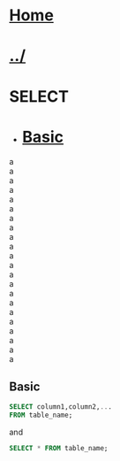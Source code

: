 # [Home](/)
# [../](../)
  
# SELECT 
- # [Basic](#basic)
a  
a  
a  
a  
a  
a  
a  
a  
a  
a  
a  
a  
a  
a  
a  
a  
a  
a  
a  
a  
a  
a  
## Basic
```sql
SELECT column1,column2,...
FROM table_name;
```
and
```sql
SELECT * FROM table_name;
```
